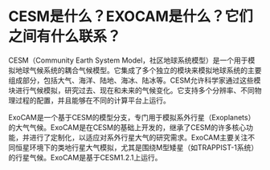 # CESM是什么？EXOCAM是什么？它们之间有什么联系？
CESM（Community Earth System Model，社区地球系统模型）是一个用于模拟地球气候系统的耦合气候模型。它集成了多个独立的模块来模拟地球系统的主要组成部分，包括大气、海洋、陆地、海冰、陆冰等。CESM允许科学家通过这些模块进行气候模拟，研究过去、现在和未来的气候变化。它支持多个分辨率、不同物理过程的配置，并且能够在不同的计算平台上运行​​。

ExoCAM是一个基于CESM的模型分支，专门用于模拟系外行星（Exoplanets）的大气气候。ExoCAM是在CESM的基础上开发的，继承了CESM的许多核心功能，并进行了定制化，以适应对系外行星大气的研究需求​。ExoCAM主要关注不同恒星环境下的类地行星大气模拟，尤其是围绕M型矮星（如TRAPPIST-1系统）的行星气候。ExoCAM是基于CESM1.2.1上运行。
